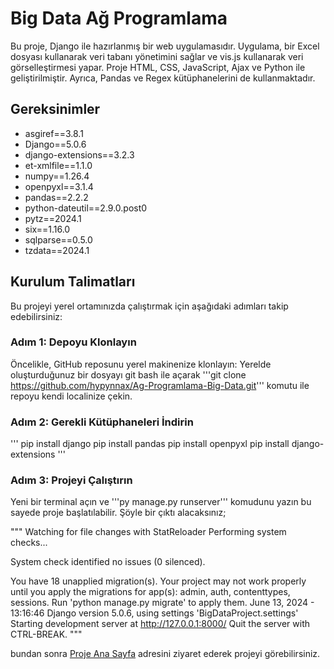 # Big Data Ağ Programlama

  Bu proje, Django ile hazırlanmış bir web uygulamasıdır. Uygulama, bir Excel dosyası kullanarak veri tabanı yönetimini sağlar ve vis.js kullanarak veri görselleştirmesi yapar. Proje HTML, CSS, JavaScript, Ajax ve Python ile geliştirilmiştir. Ayrıca, Pandas ve Regex kütüphanelerini de kullanmaktadır.


## Gereksinimler

- asgiref==3.8.1
- Django==5.0.6
- django-extensions==3.2.3
- et-xmlfile==1.1.0
- numpy==1.26.4
- openpyxl==3.1.4
- pandas==2.2.2
- python-dateutil==2.9.0.post0
- pytz==2024.1
- six==1.16.0
- sqlparse==0.5.0
- tzdata==2024.1


## Kurulum Talimatları

Bu projeyi yerel ortamınızda çalıştırmak için aşağıdaki adımları takip edebilirsiniz:

### Adım 1: Depoyu Klonlayın

Öncelikle, GitHub reposunu yerel makinenize klonlayın:
Yerelde oluşturduğunuz bir dosyayı git bash ile açarak '''git clone https://github.com/hypynnax/Ag-Programlama-Big-Data.git''' komutu ile repoyu kendi localinize çekin.


### Adım 2: Gerekli Kütüphaneleri İndirin

'''
pip install django
pip install pandas
pip install openpyxl
pip install django-extensions
'''


### Adım 3: Projeyi Çalıştırın

Yeni bir terminal açın ve '''py manage.py runserver''' komudunu yazın bu sayede proje başlatılabilir.
Şöyle bir çıktı alacaksınız;

"""
Watching for file changes with StatReloader
Performing system checks...

System check identified no issues (0 silenced).

You have 18 unapplied migration(s). Your project may not work properly until you apply the migrations for app(s): admin, auth, contenttypes, sessions.
Run 'python manage.py migrate' to apply them.
June 13, 2024 - 13:16:46
Django version 5.0.6, using settings 'BigDataProject.settings'
Starting development server at http://127.0.0.1:8000/
Quit the server with CTRL-BREAK.
"""

bundan sonra [Proje Ana Sayfa](http://127.0.0.1:8000/bigData/generatedData/) adresini ziyaret ederek projeyi görebilirsiniz.


